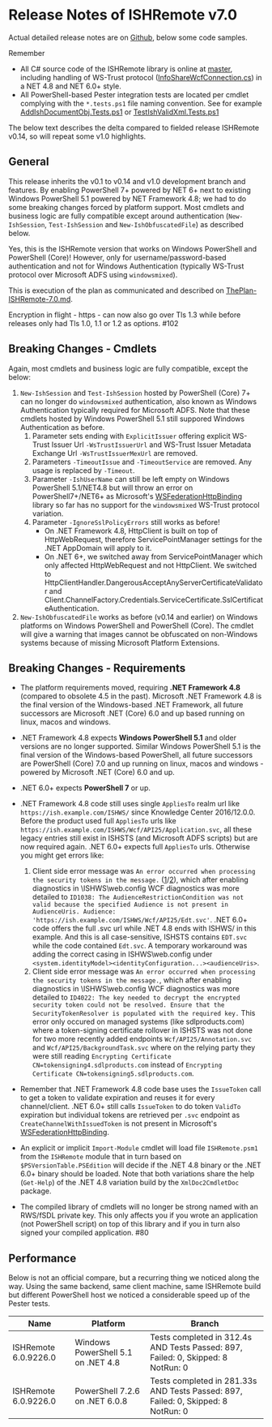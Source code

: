 # Release Notes of ISHRemote v7.0

Actual detailed release notes are on [Github](https://github.com/rws/ISHRemote/releases/tag/v7.0), below some code samples.

Remember
* All C# source code of the ISHRemote library is online at [master](https://github.com/rws/ISHRemote/tree/master/Source/ISHRemote/Trisoft.ISHRemote), including handling of WS-Trust protocol ([InfoShareWcfConnection.cs](https://github.com/rws/ISHRemote/tree/master/Source/ISHRemote/Trisoft.ISHRemote/InfoShareWcfConnection.cs)) in a NET 4.8 and NET 6.0+ style.
* All PowerShell-based Pester integration tests are located per cmdlet complying with the `*.tests.ps1` file naming convention. See for example [AddIshDocumentObj.Tests.ps1](https://github.com/rws/ISHRemote/tree/master/Source/ISHRemote/Trisoft.ISHRemote/Cmdlets/DocumentObj/AddIshDocumentObj.Tests.ps1) or [TestIshValidXml.Tests.ps1](https://github.com/rws/ISHRemote/tree/master/Source/ISHRemote/Trisoft.ISHRemote/Cmdlets/FileProcessor/TestIshValidXml.Tests.ps1)

The below text describes the delta compared to fielded release ISHRemote v0.14, so will repeat some v1.0 highlights.

## General

This release inherits the v0.1 to v0.14 and v1.0 development branch and features. By enabling PowerShell 7+ powered by NET 6+ next to existing Windows PowerShell 5.1 powered by NET Framework 4.8; we had to do some breaking changes forced by platform support. Most cmdlets and business logic are fully compatible except around authentication (`New-IshSession`, `Test-IshSession` and `New-IshObfuscatedFile`) as described below.

Yes, this is the ISHRemote version that works on Windows PowerShell and PowerShell (Core)! However, only for username/password-based authentication and not for Windows Authentication (typically WS-Trust protocol over Microsoft ADFS using `windowsmixed`).

This is execution of the plan as communicated and described on [ThePlan-ISHRemote-7.0.md](ThePlan-ISHRemote-7.0.md).

Encryption in flight - https - can now also go over Tls 1.3 while before releases only had Tls 1.0, 1.1 or 1.2 as options. #102

## Breaking Changes - Cmdlets

Again, most cmdlets and business logic are fully compatible, except the below:

1. `New-IshSession` and `Test-IshSession` hosted by PowerShell (Core) 7+ can no longer do `windowsmixed` authentication, also known as Windows Authentication typically required for Microsoft ADFS. Note that these cmdlets hosted by Windows PowerShell 5.1 still suppored Windows Authentication as before.
    1. Parameter sets ending with `ExplicitIssuer` offering explicit WS-Trust Issuer Url `-WsTrustIssuerUrl` and WS-Trust Issuer Metadata Exchange Url `-WsTrustIssuerMexUrl` are removed.
    2. Parameters `-TimeoutIssue` and `-TimeoutService` are removed. Any usage is replaced by `-Timeout`.
    3. Parameter `-IshUserName` can still be left empty on Windows PowerShell 5.1/NET4.8 but will throw an error on PowerShell7+/NET6+ as Microsoft's [WSFederationHttpBinding](https://devblogs.microsoft.com/dotnet/wsfederationhttpbinding-in-net-standard-wcf/) library so far has no support for the `windowsmixed` WS-Trust protocol variation.
    4. Parameter `-IgnoreSslPolicyErrors` still works as before! 
        * On .NET Framework 4.8, HttpClient is built on top of HttpWebRequest, therefore ServicePointManager settings for the .NET AppDomain will apply to it.
        * On .NET 6+, we switched away from ServicePointManager which only affected HttpWebRequest and not HttpClient. We switched to HttpClientHandler.DangerousAcceptAnyServerCertificateValidator and Client.ChannelFactory.Credentials.ServiceCertificate.SslCertificateAuthentication.
2. `New-IshObfuscatedFile` works as before (v0.14 and earlier) on Windows platforms on Windows PowerShell and PowerShell (Core). The cmdlet will give a warning that images cannot be obfuscated on non-Windows systems because of missing Microsoft Platform Extensions.

## Breaking Changes - Requirements

* The platform requirements moved, requiring **.NET Framework 4.8** (compared to obsolete 4.5 in the past). Microsoft .NET Framework 4.8 is the final version of the Windows-based .NET Framework, all future successors are Microsoft .NET (Core) 6.0 and up based running on linux, macos and windows.

* .NET Framework 4.8 expects **Windows PowerShell 5.1** and older versions are no longer supported. Similar Windows PowerShell 5.1 is the final version of the Windows-based PowerShell, all future successors are PowerShell (Core) 7.0 and up running on linux, macos and windows - powered by Microsoft .NET (Core) 6.0 and up.

* .NET 6.0+ expects **PowerShell 7** or up.

* .NET Framework 4.8 code still uses single `AppliesTo` realm url like `https://ish.example.com/ISHWS/` since Knowledge Center 2016/12.0.0. Before the product used full `AppliesTo` urls like `https://ish.example.com/ISHWS/Wcf/API25/Application.svc`, all these legacy entries still exist in ISHSTS (and Microsoft ADFS scripts) but are now required again. .NET 6.0+ expects full `AppliesTo` urls. Otherwise you might get errors like:
    1. Client side error message was `An error occurred when processing the security tokens in the message.` ([1](https://stackoverflow.com/questions/2763592/the-communication-object-system-servicemodel-channels-servicechannel-cannot-be?utm_medium=organic&amp)/[2](https://social.msdn.microsoft.com/Forums/vstudio/en-US/fc60cd6d-1df9-47ff-90a8-dd8d5de1f080/the-communication-object-cannot-be-used-because-it-is-in-the-faulted-state?forum=wcf)), which after enabling diagnostics in \ISHWS\web.config WCF diagnostics was more detailed to `ID1038: The AudienceRestrictionCondition was not valid because the specified Audience is not present in AudienceUris. Audience: 'https://ish.example.com/ISHWS/Wcf/API25/Edt.svc'`. .NET 6.0+ code offers the full .svc url while .NET 4.8 ends with ISHWS/ in this example. And this is all case-sensitive, ISHSTS contains `EDT.svc` while the code contained `Edt.svc`. A temporary workaround was adding the correct casing in ISHWS\web.config under `<system.identityModel><identityConfiguration...><audienceUris>`.
    2. Client side error message was `An error occurred when processing the security tokens in the message.`, which after enabling diagnostics in \ISHWS\web.config WCF diagnostics was more detailed to `ID4022: The key needed to decrypt the encrypted security token could not be resolved. Ensure that the SecurityTokenResolver is populated with the required key.` This error only occured on managed systems (like sdlproducts.com) where a token-signing certificate rollover in ISHSTS was not done for two more recently added endpoints `Wcf/API25/Annotation.svc` and `Wcf/API25/BackgroundTask.svc` where on the relying party they were still reading `Encrypting Certificate CN=tokensigning4.sdlproducts.com` instead of `Encrypting Certificate CN=tokensigning5.sdlproducts.com`.
* Remember that .NET Framework 4.8 code base uses the `IssueToken` call to get a token to validate expiration and reuses it for every channel/client. .NET 6.0+ still calls `IssueToken` to do token `ValidTo` expiration but individual tokens are retrieved per `.svc` endpoint as `CreateChannelWithIssuedToken` is not present in Microsoft's [WSFederationHttpBinding](https://devblogs.microsoft.com/dotnet/wsfederationhttpbinding-in-net-standard-wcf/).

* An explicit or implicit `Import-Module` cmdlet will load file `ISHRemote.psm1` from the `ISHRemote` module that in turn based on `$PSVersionTable.PSEdition` will decide if the .NET 4.8 binary or the .NET 6.0+ binary should be loaded. Note that both variations share the help (`Get-Help`) of the .NET 4.8 variation build by the `XmlDoc2CmdletDoc` package.

* The compiled library of cmdlets will no longer be strong named with an RWS/fSDL private key. This only affects you if you wrote an application (not PowerShell script) on top of this library and if you in turn also signed your compiled application. #80 


## Performance

Below is not an official compare, but a recurring thing we noticed along the way. Using the same backend, same client machine, same ISHRemote build but different PowerShell host we noticed a considerable speed up of the Pester tests.

| Name                     | Platform                            | Branch         |
|--------------------------|-------------------------------------|----------------|
| ISHRemote 6.0.9226.0     | Windows PowerShell 5.1 on .NET 4.8  | Tests completed in 312.4s AND                                                                                Tests Passed: 897, Failed: 0, Skipped: 8 NotRun: 0 |
| ISHRemote 6.0.9226.0     | PowerShell 7.2.6 on .NET 6.0.8      | Tests completed in 281.33s AND Tests Passed: 897, Failed: 0, Skipped: 8 NotRun: 0 |
